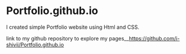 # Portfolio.github.io
I created simple Portfolio website using Html and CSS.

link to my github repository to explore my pages__https://github.com/i-shivii/Portfolio.github.io
